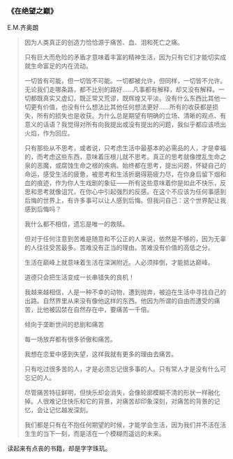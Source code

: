 ### 《在绝望之巅》

 E.M.齐奥朗 

>因为人类真正的创造力恰恰源于痛苦、血、泪和死亡之痛。
>
>只有巨大而危险的矛盾才意味着丰富的精神生活，因为只有它们才能切实成就生命富足的内在流动。
>
>一切皆有可能，但一切皆不可能。一切都被允许，但同样，一切皆不允许。无论我们走哪条路，都不比别的路好……凡事都有解释，却又没有解释。一切都既真实又虚幻，既正常又荒谬，既辉煌又平淡。没有什么东西比其他一切更有价值，也没有什么想法比其他任何想法更好……所有的收获都是损失，所有的损失也是收获。为什么总是期望有明确的立场、清晰的观点、有意义的话语？我觉得对所有向我提出或没有提出的问题，我似乎都应该喷出火焰，作为回应。
>
>只有那些从不思考，或者说，只考虑生活中最基本的必需品的人，才是幸福的，而考虑这些东西，意味着压根儿就不思考。真正的思考就像搅乱生命之泉的恶魔，或腐蚀生命之根的疾病。始终都在思考，提出问题，怀疑自己的命运，感受生活的疲惫，被思考和生活折磨得筋疲力尽，在你身后留下烟和血的痕迹，作为你人生戏剧的象征——所有这些意味着你是如此不快乐，反思和思考就像诅咒，在你心中引起强烈的反感。在这个不应该为任何事感到后悔的世界上，有许多事可以让人感到后悔。但我问自己：这个世界配让我感到后悔吗？
>
>我什么都不相信，遗忘是唯一的救赎。
>
>但对于任何注意到苦难是随意和不公正的人来说，依然是不够的，因为无辜的人往往受苦最多。苦难没有正当的理由。苦难没有价值的高低之分。
>
>生活在巅峰上就意味着生活在深渊附近。人必须摔倒，才能抵达巅峰。
>
>道德只会把生活变成一长串错失的良机！
>
>我越来越相信，人是一种不幸的动物，遭到抛弃，被迫在生活中寻找自己的出路。自然界里从来没有像他这样的东西。他因为所谓的自由而遭受的痛苦，比他被囚禁在自然存在中，要痛苦一千倍。
>
>倾向于垄断世间的悲剧和痛苦
>
>每一场放弃都有很多骄傲和痛苦。
>
>我想在恋爱中感到失望，这样我就有更多的理由去痛苦。
>
>只有吃过很多苦的人，才是必须忘记很多事的人。只有常人才是没有什么可忘记的人。
>
>尽管痛苦特征鲜明，但快乐却会消失，会像轮廓模糊不清的形状一样融化掉。人很难记住快乐和它的背景，对痛苦却印象深刻，对痛苦的背景的记忆，会让记忆越发深刻。
>
>我们都是只有在不抱任何期望的时候，才能学会生活，因为我们并不活在活生生的当下一刻，而是活在一个模糊而遥远的未来。

读起来有点丧的书籍，却是字字珠玑。

